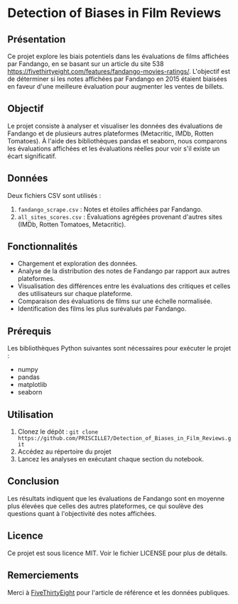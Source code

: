 
# Detection of Biases in Film Reviews

## Présentation

Ce projet explore les biais potentiels dans les évaluations de films affichées par Fandango, en se basant sur un article du site 538 https://fivethirtyeight.com/features/fandango-movies-ratings/. L'objectif est de déterminer si les notes affichées par Fandango en 2015 étaient biaisées en faveur d'une meilleure évaluation pour augmenter les ventes de billets.

## Objectif

Le projet consiste à analyser et visualiser les données des évaluations de Fandango et de plusieurs autres plateformes (Metacritic, IMDb, Rotten Tomatoes). À l'aide des bibliothèques pandas et seaborn, nous comparons les évaluations affichées et les évaluations réelles pour voir s'il existe un écart significatif.

## Données

Deux fichiers CSV sont utilisés :
1. `fandango_scrape.csv` : Notes et étoiles affichées par Fandango.
2. `all_sites_scores.csv` : Évaluations agrégées provenant d'autres sites (IMDb, Rotten Tomatoes, Metacritic).

## Fonctionnalités

- Chargement et exploration des données.
- Analyse de la distribution des notes de Fandango par rapport aux autres plateformes.
- Visualisation des différences entre les évaluations des critiques et celles des utilisateurs sur chaque plateforme.
- Comparaison des évaluations de films sur une échelle normalisée.
- Identification des films les plus surévalués par Fandango.

## Prérequis

Les bibliothèques Python suivantes sont nécessaires pour exécuter le projet :
- numpy
- pandas
- matplotlib
- seaborn

## Utilisation

1. Clonez le dépôt : `git clone https://github.com/PRISCILLE7/Detection_of_Biases_in_Film_Reviews.git`
2. Accédez au répertoire du projet 
3. Lancez les analyses en exécutant chaque section du notebook.

## Conclusion

Les résultats indiquent que les évaluations de Fandango sont en moyenne plus élevées que celles des autres plateformes, ce qui soulève des questions quant à l'objectivité des notes affichées.

## Licence

Ce projet est sous licence MIT. Voir le fichier LICENSE pour plus de détails.

## Remerciements

Merci à [FiveThirtyEight](https://fivethirtyeight.com) pour l'article de référence et les données publiques.
